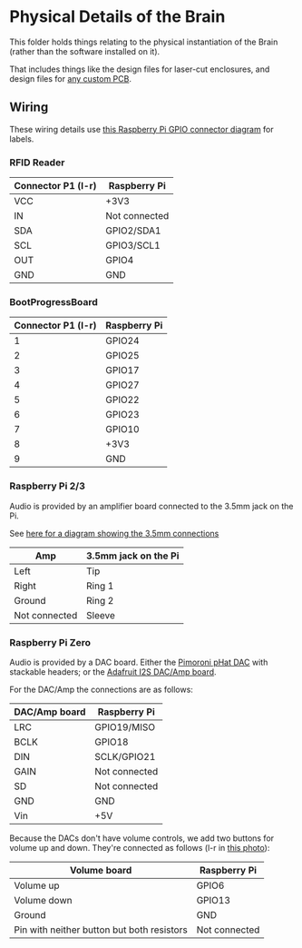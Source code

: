 # Physical Details of the Brain

This folder holds things relating to the physical instantiation of the Brain (rather than the software installed on it).

That includes things like the design files for laser-cut enclosures, and design files for [any custom PCB](BootProgressBoard/).

## Wiring

These wiring details use [this Raspberry Pi GPIO connector diagram](http://elinux.org/RPi_Low-level_peripherals#Model_A.2B.2C_B.2B_and_B2) for labels.

### RFID Reader

|Connector P1 (l-r)|Raspberry Pi|
|------------------|------------|
|VCC|+3V3|
|IN|Not connected|
|SDA|GPIO2/SDA1|
|SCL|GPIO3/SCL1|
|OUT|GPIO4|
|GND|GND|

### BootProgressBoard

|Connector P1 (l-r)|Raspberry Pi|
|------------------|------------|
|1|GPIO24|
|2|GPIO25|
|3|GPIO17|
|4|GPIO27|
|5|GPIO22|
|6|GPIO23|
|7|GPIO10|
|8|+3V3|
|9|GND|

### Raspberry Pi 2/3

Audio is provided by an amplifier board connected to the 3.5mm jack on the Pi.

See [here for a diagram showing the 3.5mm connections](http://www.raspberrypi-spy.co.uk/2014/07/raspberry-pi-model-b-3-5mm-audiovideo-jack/)

|Amp|3.5mm jack on the Pi|
|---|--------------------|
|Left|Tip|
|Right|Ring 1|
|Ground|Ring 2|
|Not connected|Sleeve|

### Raspberry Pi Zero

Audio is provided by a DAC board.  Either the [Pimoroni pHat DAC](https://shop.pimoroni.com/products/phat-dac) with stackable headers; or the [Adafruit I2S DAC/Amp board](https://learn.adafruit.com/adafruit-max98357-i2s-class-d-mono-amp/overview).

For the DAC/Amp the connections are as follows:

|DAC/Amp board|Raspberry Pi|
|-------------|------------|
|LRC|GPIO19/MISO|
|BCLK|GPIO18|
|DIN|SCLK/GPIO21|
|GAIN|Not connected|
|SD|Not connected|
|GND|GND|
|Vin|+5V|

Because the DACs don't have volume controls, we add two buttons for volume up and down.  They're connected as follows (l-r in [this photo](https://www.flickr.com/photos/amcewen/31221595945/)):

|Volume board|Raspberry Pi|
|------------|------------|
|Volume up|GPIO6|
|Volume down|GPIO13|
|Ground|GND|
|Pin with neither button but both resistors|Not connected|

